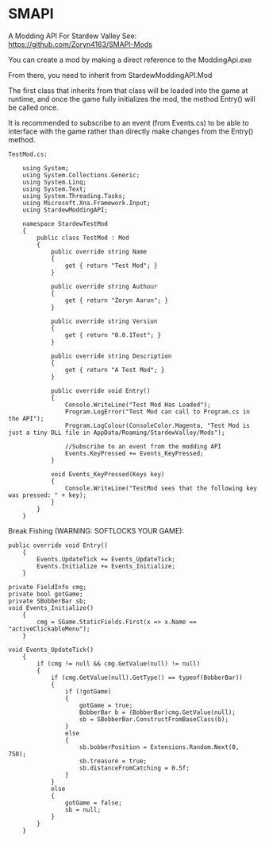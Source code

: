 # SMAPI
A Modding API For Stardew Valley
See: https://github.com/Zoryn4163/SMAPI-Mods

You can create a mod by making a direct reference to the ModdingApi.exe

From there, you need to inherit from StardewModdingAPI.Mod

The first class that inherits from that class will be loaded into the game at runtime, and once the game fully initializes the mod, the method Entry() will be called once.

It is recommended to subscribe to an event (from Events.cs) to be able to interface with the game rather than directly make changes from the Entry() method.


    TestMod.cs:
    
        using System;
        using System.Collections.Generic;
        using System.Linq;
        using System.Text;
        using System.Threading.Tasks;
        using Microsoft.Xna.Framework.Input;
        using StardewModdingAPI;

        namespace StardewTestMod
        {
            public class TestMod : Mod
            {
                public override string Name
                {
                    get { return "Test Mod"; }
                }

                public override string Authour
                {
                    get { return "Zoryn Aaron"; }
                }

                public override string Version
                {
                    get { return "0.0.1Test"; }
                }

                public override string Description
                {
                    get { return "A Test Mod"; }
                }

                public override void Entry()
                {
                    Console.WriteLine("Test Mod Has Loaded");
                    Program.LogError("Test Mod can call to Program.cs in the API");
                    Program.LogColour(ConsoleColor.Magenta, "Test Mod is just a tiny DLL file in AppData/Roaming/StardewValley/Mods");
                    
                    //Subscribe to an event from the modding API
                    Events.KeyPressed += Events_KeyPressed;
                }

                void Events_KeyPressed(Keys key)
                {
                    Console.WriteLine("TestMod sees that the following key was pressed: " + key);
                }
            }
        }
        
        
Break Fishing (WARNING: SOFTLOCKS YOUR GAME):

    public override void Entry()
        {
            Events.UpdateTick += Events_UpdateTick;
            Events.Initialize += Events_Initialize;
        }
    
    private FieldInfo cmg;
    private bool gotGame;
    private SBobberBar sb;
    void Events_Initialize()
        {
            cmg = SGame.StaticFields.First(x => x.Name == "activeClickableMenu");
        }
    
    void Events_UpdateTick()
        {
            if (cmg != null && cmg.GetValue(null) != null)
            {
                if (cmg.GetValue(null).GetType() == typeof(BobberBar))
                {
                    if (!gotGame)
                    {
                        gotGame = true;
                        BobberBar b = (BobberBar)cmg.GetValue(null);
                        sb = SBobberBar.ConstructFromBaseClass(b);
                    }
                    else
                    {
                        sb.bobberPosition = Extensions.Random.Next(0, 750);
                        sb.treasure = true;
                        sb.distanceFromCatching = 0.5f;
                    }
                }
                else
                {
                    gotGame = false;
                    sb = null;
                }
            }
        }
